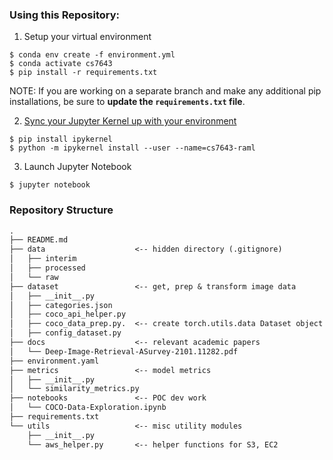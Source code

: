 ### Using this Repository:
1. Setup your virtual environment
```angular2html
$ conda env create -f environment.yml
$ conda activate cs7643
$ pip install -r requirements.txt
```
NOTE: If you are working on a separate branch and make any additional pip installations, be sure to **update the `requirements.txt` file**. 

2. [Sync your Jupyter Kernel up with your environment](https://janakiev.com/blog/jupyter-virtual-envs/)
```angular2html
$ pip install ipykernel
$ python -m ipykernel install --user --name=cs7643-raml
```
3. Launch Jupyter Notebook
```angular2html
$ jupyter notebook
```

### Repository Structure
```markdown
.
├── README.md
├── data                    <-- hidden directory (.gitignore)
│   ├── interim
│   ├── processed
│   └── raw
├── dataset                 <-- get, prep & transform image data 
│   ├── __init__.py
│   ├── categories.json
│   ├── coco_api_helper.py
│   ├── coco_data_prep.py.  <-- create torch.utils.data Dataset object compatible with DataLoader
│   ├── config_dataset.py
├── docs                    <-- relevant academic papers
│   └── Deep-Image-Retrieval-ASurvey-2101.11282.pdf
├── environment.yaml
├── metrics                 <-- model metrics
│   ├── __init__.py
│   └── similarity_metrics.py
├── notebooks               <-- POC dev work
│   └── COCO-Data-Exploration.ipynb
├── requirements.txt
└── utils                   <-- misc utility modules
    ├── __init__.py
    └── aws_helper.py       <-- helper functions for S3, EC2
```
